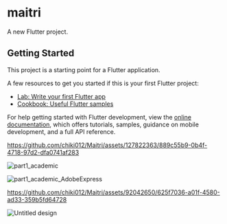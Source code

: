 # maitri

A new Flutter project.

## Getting Started

This project is a starting point for a Flutter application.

A few resources to get you started if this is your first Flutter project:

- [Lab: Write your first Flutter app](https://docs.flutter.dev/get-started/codelab)
- [Cookbook: Useful Flutter samples](https://docs.flutter.dev/cookbook)

For help getting started with Flutter development, view the
[online documentation](https://docs.flutter.dev/), which offers tutorials,
samples, guidance on mobile development, and a full API reference.




https://github.com/chiki012/Maitri/assets/127822363/889c55b9-0b4f-4718-97d2-dfa0741af283




![part1_academic](https://github.com/chiki012/Maitri/assets/92042650/a506a31a-451a-439a-9655-fae283e472b3)




![part1_academic_AdobeExpress](https://github.com/chiki012/Maitri/assets/92042650/97060e2c-92d7-4a6a-ab85-0fa6787ce4a4)



https://github.com/chiki012/Maitri/assets/92042650/625f7036-a01f-4580-ad33-359b5fd64728




![Untitled design](https://github.com/chiki012/Maitri/assets/92042650/dd78e52d-8213-428e-bb4e-b65f66445f06)

